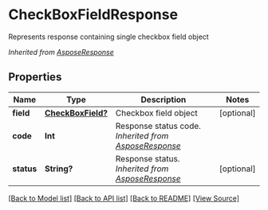 ﻿# CheckBoxFieldResponse
Represents response containing single checkbox field object

*Inherited from [AsposeResponse](AsposeResponse.md)*
## Properties
Name | Type | Description | Notes
------------ | ------------- | ------------- | -------------
**field** | [**CheckBoxField?**](CheckBoxField.md) | Checkbox field object | [optional]
**code** | **Int** | Response status code.<br />*Inherited from [AsposeResponse](AsposeResponse.md)* | 
**status** | **String?** | Response status.<br />*Inherited from [AsposeResponse](AsposeResponse.md)* | [optional]

[[Back to Model list]](../README.md#documentation-for-models) [[Back to API list]](../README.md#documentation-for-api-endpoints) [[Back to README]](../README.md) [[View Source]](../AsposePdfCloud/Models/CheckBoxFieldResponse.swift)

